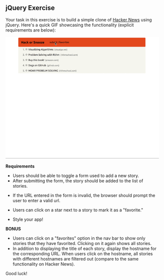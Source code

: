 ## jQuery Exercise

Your task in this exercise is to build a simple clone of [Hacker News](https://news.ycombinator.com/) using jQuery. Here's a quick GIF showcasing the functionality (explicit requirements are below):

![Hacker news clone functionality](./images/hackorsnooze.gif)

__Requirements__

* Users should be able to toggle a form used to add a new story.
  <!-- the submit button should toggle a submit FORM 
    can make submit a button or just text on a nav bar
    add event listener on click to toggle
    could use a toggle method from jquery-->
  <!-- bootstrap has collapse method built in! -->
  <!-- once in the form you can submit a new story
  might need to use prevent Default
  need to grab a value from form 
  append these values to an ordered list using jQuery
  -->
* After submitting the form, the story should be added to the list of stories.
  <!-- might need to use prevent Default
  need to grab a value from form  -->
<!-- append values from form to an ordered list-->
<!-- can use jQuery and append to div and style -->
* If the URL entered in the form is invalid, the browser should prompt the user to enter a valid url.
<!-- this should be a short code, I've used it before in meme generator -->
* Users can click on a star next to a story to mark it as a "favorite."
<!-- look up how to style, use an event listener for clicks
    toggle between favorite and unfav
    possiblity have a class toggle -->
* Style your app! 
<!-- bootstrap/css -->

__BONUS__

* Users can click on a "favorites" option in the nav bar to show only stories that they have favorited. Clicking on it again shows all stories.
* In addition to displaying the title of each story, display the hostname for the corresponding URL. When users click on the hostname, all stories with different hostnames are filtered out (compare to the same functionality on Hacker News).

Good luck!